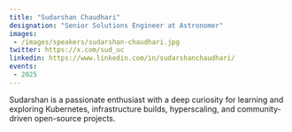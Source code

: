 ```yaml
---
title: "Sudarshan Chaudhari"
designation: "Senior Solutions Engineer at Astronomer"
images:
 - /images/speakers/sudarshan-chaudhari.jpg
twitter: https://x.com/sud_uc
linkedin: https://www.linkedin.com/in/sudarshanchaudhari/
events:
 - 2025
---
```


Sudarshan is a passionate enthusiast with a deep curiosity for learning and exploring Kubernetes, infrastructure builds, hyperscaling, and community-driven open-source projects.